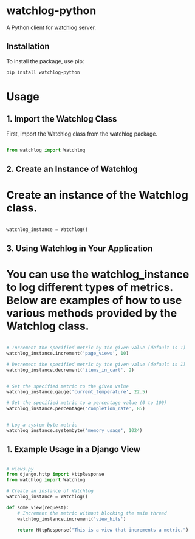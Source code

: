 # watchlog-python

A Python client for [watchlog](https://watchlog.io/) server.

## Installation

To install the package, use pip:

```bash
pip install watchlog-python
```

# Usage
## 1. Import the Watchlog Class
First, import the Watchlog class from the watchlog package.


```python

from watchlog import Watchlog

```

## 2. Create an Instance of Watchlog
# Create an instance of the Watchlog class.

```python

watchlog_instance = Watchlog()

```


## 3. Using Watchlog in Your Application
# You can use the watchlog_instance to log different types of metrics. Below are examples of how to use various methods provided by the Watchlog class.

```python

# Increment the specified metric by the given value (default is 1)
watchlog_instance.increment('page_views', 10)

# Decrement the specified metric by the given value (default is 1)
watchlog_instance.decrement('items_in_cart', 2)


# Set the specified metric to the given value
watchlog_instance.gauge('current_temperature', 22.5)

# Set the specified metric to a percentage value (0 to 100)
watchlog_instance.percentage('completion_rate', 85)


# Log a system byte metric
watchlog_instance.systembyte('memory_usage', 1024)


```

## 1. Example Usage in a Django View

```python

# views.py
from django.http import HttpResponse
from watchlog import Watchlog

# Create an instance of Watchlog
watchlog_instance = Watchlog()

def some_view(request):
    # Increment the metric without blocking the main thread
    watchlog_instance.increment('view_hits')

    return HttpResponse("This is a view that increments a metric.")
    

```
